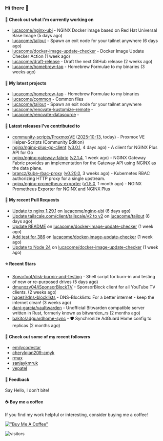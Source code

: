 ### Hi there 👋

#### 👷 Check out what I'm currently working on

- [lucacome/nginx-ubi](https://github.com/lucacome/nginx-ubi) - NGINX Docker image based on Red Hat Universal Base Image (5 days ago)
- [lucacome/tailout](https://github.com/lucacome/tailout) - Spawn an exit node for your tailnet anywhere (6 days ago)
- [lucacome/docker-image-update-checker](https://github.com/lucacome/docker-image-update-checker) - Docker Image Update Checker Action (1 week ago)
- [lucacome/draft-release](https://github.com/lucacome/draft-release) - Draft the next GitHub release (2 weeks ago)
- [lucacome/homebrew-tap](https://github.com/lucacome/homebrew-tap) - Homebrew Formulae to my binaries (3 weeks ago)

#### 🌱 My latest projects

- [lucacome/homebrew-tap](https://github.com/lucacome/homebrew-tap) - Homebrew Formulae to my binaries
- [lucacome/common](https://github.com/lucacome/common) - Common files
- [lucacome/tailout](https://github.com/lucacome/tailout) - Spawn an exit node for your tailnet anywhere
- [lucacome/renovate-kustomize-remote](https://github.com/lucacome/renovate-kustomize-remote) - 
- [lucacome/renovate-datasource](https://github.com/lucacome/renovate-datasource) - 

#### 🔭 Latest releases I've contributed to

- [community-scripts/ProxmoxVE](https://github.com/community-scripts/ProxmoxVE) ([2025-10-13](https://github.com/community-scripts/ProxmoxVE/releases/tag/2025-10-13), today) - Proxmox VE Helper-Scripts (Community Edition) 
- [nginx/nginx-plus-go-client](https://github.com/nginx/nginx-plus-go-client) ([v3.0.1](https://github.com/nginx/nginx-plus-go-client/releases/tag/v3.0.1), 4 days ago) - A client for NGINX Plus API for Go
- [nginx/nginx-gateway-fabric](https://github.com/nginx/nginx-gateway-fabric) ([v2.1.4](https://github.com/nginx/nginx-gateway-fabric/releases/tag/v2.1.4), 1 week ago) - NGINX Gateway Fabric provides an implementation for the Gateway API using NGINX as the data plane.
- [brancz/kube-rbac-proxy](https://github.com/brancz/kube-rbac-proxy) ([v0.20.0](https://github.com/brancz/kube-rbac-proxy/releases/tag/v0.20.0), 3 weeks ago) - Kubernetes RBAC authorizing HTTP proxy for a single upstream.
- [nginx/nginx-prometheus-exporter](https://github.com/nginx/nginx-prometheus-exporter) ([v1.5.0](https://github.com/nginx/nginx-prometheus-exporter/releases/tag/v1.5.0), 1 month ago) - NGINX Prometheus Exporter for NGINX and NGINX Plus

#### 🔨 My recent Pull Requests

- [Update to nginx 1.29.1](https://github.com/lucacome/nginx-ubi/pull/306) on [lucacome/nginx-ubi](https://github.com/lucacome/nginx-ubi) (6 days ago)
- [Update tailscale.com/client/tailscale/v2 to v2](https://github.com/lucacome/tailout/pull/56) on [lucacome/tailout](https://github.com/lucacome/tailout) (6 days ago)
- [Update README](https://github.com/lucacome/docker-image-update-checker/pull/322) on [lucacome/docker-image-update-checker](https://github.com/lucacome/docker-image-update-checker) (1 week ago)
- [Add test for 386](https://github.com/lucacome/docker-image-update-checker/pull/319) on [lucacome/docker-image-update-checker](https://github.com/lucacome/docker-image-update-checker) (1 week ago)
- [Update to Node 24](https://github.com/lucacome/docker-image-update-checker/pull/318) on [lucacome/docker-image-update-checker](https://github.com/lucacome/docker-image-update-checker) (1 week ago)

#### ⭐ Recent Stars

- [Spearfoot/disk-burnin-and-testing](https://github.com/Spearfoot/disk-burnin-and-testing) - Shell script for burn-in and testing of new or re-purposed drives (5 days ago)
- [dmunozv04/iSponsorBlockTV](https://github.com/dmunozv04/iSponsorBlockTV) - SponsorBlock client for all YouTube TV clients. (2 weeks ago)
- [hagezi/dns-blocklists](https://github.com/hagezi/dns-blocklists) - DNS-Blocklists: For a better internet - keep the internet clean! (3 weeks ago)
- [dani-garcia/vaultwarden](https://github.com/dani-garcia/vaultwarden) - Unofficial Bitwarden compatible server written in Rust, formerly known as bitwarden_rs (2 months ago)
- [bakito/adguardhome-sync](https://github.com/bakito/adguardhome-sync) - 🛡️ Synchronize AdGuard Home config to replicas (2 months ago)

#### 👯 Check out some of my recent followers

- [emilycodestar](https://github.com/emilycodestar)
- [cherylqian209-cmyk](https://github.com/cherylqian209-cmyk)
- [rmax](https://github.com/rmax)
- [sanjaykmruk](https://github.com/sanjaykmruk)
- [vepatel](https://github.com/vepatel)

#### 💬 Feedback

Say Hello, I don't bite!

#### ☕ Buy me a coffee

If you find my work helpful or interesting, consider buying me a coffee!

[!["Buy Me A Coffee"](https://www.buymeacoffee.com/assets/img/custom_images/orange_img.png)](https://www.buymeacoffee.com/lucacome)

![visitors](https://visitor-badge.laobi.icu/badge?page_id=lucacome.visitor-badge)
#
